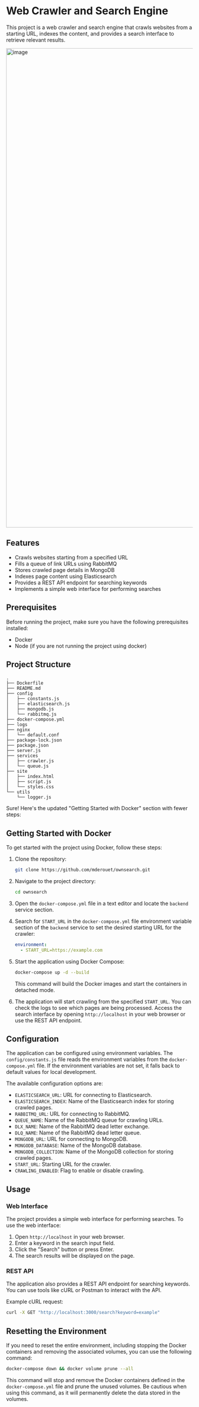 # Web Crawler and Search Engine

This project is a web crawler and search engine that crawls websites from a starting URL, indexes the content, and provides a search interface to retrieve relevant results.

<img width="1294" alt="image" src="https://github.com/mderouet/ownsearch/assets/9265133/57ae34eb-8a81-40a8-a06f-2b4981ce519a">

## Features

- Crawls websites starting from a specified URL
- Fills a queue of link URLs using RabbitMQ
- Stores crawled page details in MongoDB
- Indexes page content using Elasticsearch
- Provides a REST API endpoint for searching keywords
- Implements a simple web interface for performing searches

## Prerequisites

Before running the project, make sure you have the following prerequisites installed:

- Docker
- Node (if you are not running the project using docker)

## Project Structure

```
.
├── Dockerfile
├── README.md
├── config
│   ├── constants.js
│   ├── elasticsearch.js
│   ├── mongodb.js
│   └── rabbitmq.js
├── docker-compose.yml
├── logs
├── nginx
│   └── default.conf
├── package-lock.json
├── package.json
├── server.js
├── services
│   ├── crawler.js
│   └── queue.js
├── site
│   ├── index.html
│   ├── script.js
│   └── styles.css
└── utils
    └── logger.js
```

Sure! Here's the updated "Getting Started with Docker" section with fewer steps:

## Getting Started with Docker

To get started with the project using Docker, follow these steps:

1. Clone the repository:

   ```bash
   git clone https://github.com/mderouet/ownsearch.git
   ```

2. Navigate to the project directory:

   ```bash
   cd ownsearch
   ```

3. Open the `docker-compose.yml` file in a text editor and locate the `backend` service section.

4. Search for `START_URL` in the `docker-compose.yml` file environment variable section of the `backend` service to set the desired starting URL for the crawler:

   ```yaml
   environment:
     - START_URL=https://example.com
   ```

5. Start the application using Docker Compose:

   ```bash
   docker-compose up -d --build
   ```

   This command will build the Docker images and start the containers in detached mode.

6. The application will start crawling from the specified `START_URL`. You can check the logs to see which pages are being processed. Access the search interface by opening `http://localhost` in your web browser or use the REST API endpoint.

## Configuration

The application can be configured using environment variables. The `config/constants.js` file reads the environment variables from the `docker-compose.yml` file. If the environment variables are not set, it falls back to default values for local development.

The available configuration options are:

- `ELASTICSEARCH_URL`: URL for connecting to Elasticsearch.
- `ELASTICSEARCH_INDEX`: Name of the Elasticsearch index for storing crawled pages.
- `RABBITMQ_URL`: URL for connecting to RabbitMQ.
- `QUEUE_NAME`: Name of the RabbitMQ queue for crawling URLs.
- `DLX_NAME`: Name of the RabbitMQ dead letter exchange.
- `DLQ_NAME`: Name of the RabbitMQ dead letter queue.
- `MONGODB_URL`: URL for connecting to MongoDB.
- `MONGODB_DATABASE`: Name of the MongoDB database.
- `MONGODB_COLLECTION`: Name of the MongoDB collection for storing crawled pages.
- `START_URL`: Starting URL for the crawler.
- `CRAWLING_ENABLED`: Flag to enable or disable crawling.

## Usage

### Web Interface

The project provides a simple web interface for performing searches. To use the web interface:

1. Open `http://localhost` in your web browser.
2. Enter a keyword in the search input field.
3. Click the "Search" button or press Enter.
4. The search results will be displayed on the page.

### REST API

The application also provides a REST API endpoint for searching keywords. You can use tools like cURL or Postman to interact with the API.

Example cURL request:

```bash
curl -X GET "http://localhost:3000/search?keyword=example"
```

## Resetting the Environment

If you need to reset the entire environment, including stopping the Docker containers and removing the associated volumes, you can use the following command:

```bash
docker-compose down && docker volume prune --all
```

This command will stop and remove the Docker containers defined in the `docker-compose.yml` file and prune the unused volumes. Be cautious when using this command, as it will permanently delete the data stored in the volumes.
